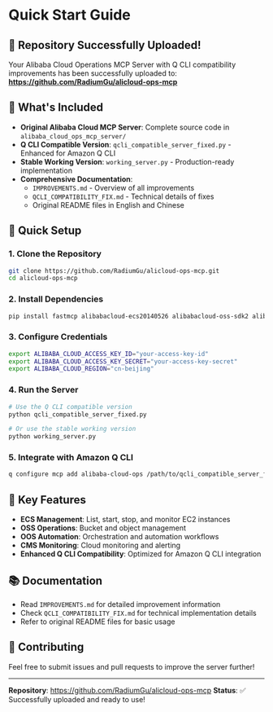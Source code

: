 # Quick Start Guide

## 🎉 Repository Successfully Uploaded!

Your Alibaba Cloud Operations MCP Server with Q CLI compatibility improvements has been successfully uploaded to:
**https://github.com/RadiumGu/alicloud-ops-mcp**

## 📁 What's Included

- **Original Alibaba Cloud MCP Server**: Complete source code in `alibaba_cloud_ops_mcp_server/`
- **Q CLI Compatible Version**: `qcli_compatible_server_fixed.py` - Enhanced for Amazon Q CLI
- **Stable Working Version**: `working_server.py` - Production-ready implementation
- **Comprehensive Documentation**: 
  - `IMPROVEMENTS.md` - Overview of all improvements
  - `QCLI_COMPATIBILITY_FIX.md` - Technical details of fixes
  - Original README files in English and Chinese

## 🚀 Quick Setup

### 1. Clone the Repository
```bash
git clone https://github.com/RadiumGu/alicloud-ops-mcp.git
cd alicloud-ops-mcp
```

### 2. Install Dependencies
```bash
pip install fastmcp alibabacloud-ecs20140526 alibabacloud-oss-sdk2 alibabacloud-cms20190101
```

### 3. Configure Credentials
```bash
export ALIBABA_CLOUD_ACCESS_KEY_ID="your-access-key-id"
export ALIBABA_CLOUD_ACCESS_KEY_SECRET="your-access-key-secret"
export ALIBABA_CLOUD_REGION="cn-beijing"
```

### 4. Run the Server
```bash
# Use the Q CLI compatible version
python qcli_compatible_server_fixed.py

# Or use the stable working version
python working_server.py
```

### 5. Integrate with Amazon Q CLI
```bash
q configure mcp add alibaba-cloud-ops /path/to/qcli_compatible_server_fixed.py
```

## 🔧 Key Features

- **ECS Management**: List, start, stop, and monitor EC2 instances
- **OSS Operations**: Bucket and object management
- **OOS Automation**: Orchestration and automation workflows
- **CMS Monitoring**: Cloud monitoring and alerting
- **Enhanced Q CLI Compatibility**: Optimized for Amazon Q CLI integration

## 📚 Documentation

- Read `IMPROVEMENTS.md` for detailed improvement information
- Check `QCLI_COMPATIBILITY_FIX.md` for technical implementation details
- Refer to original README files for basic usage

## 🤝 Contributing

Feel free to submit issues and pull requests to improve the server further!

---
**Repository**: https://github.com/RadiumGu/alicloud-ops-mcp
**Status**: ✅ Successfully uploaded and ready to use!
